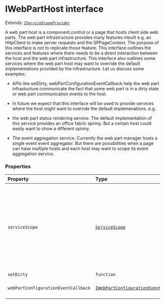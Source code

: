 # IWebPartHost interface

_Extends: [`IServiceScopeProvider`](iservicescopeprovider.md)_



A web part host is a component,control or a page that hosts client side web parts. 
The web part infrastructure provides many features inbuilt e.g. an HttpClient to make 
server requests and the SPPageContext. The porpose of this interface is not to replicate 
those feature. This interface outlines the services and features where there needs to be 
a direct interaction between the host and the web part infrastructure. This interface also 
outlines some services where the web part host may want to override the default 
implementations provided by the infrastructure. Let us discuss some examples: 
 
- APIs like setDirty, webPartConfigurationEventCallback help the web part infrastucture 
communicate the fact that some web part is in a dirty state or web part communication 
events to the host. 
 
- In future we expect that this interface will be used to provide services where the host 
might want to override the default implemenations. e.g. 
- the web part status rendering service. The default implementation of this service 
provides an office fabric spinny. But a certain host could easily want to show a 
different spinny. 
 
- The event aggregation service. Currently the web part manager hosts a single event 
event aggregator. But there are possibilities when a page can have multiple hosts 
and each host may want to scope its event aggregation service.




### Properties

| Property	   | Type	| Description|
|:-------------|:-------|:-----------|
|`serviceScope`      | [`ServiceScope`](servicescope.md) | ServiceScope provides a formalized way for components to register and consume dependencies  ("services"), and to enable different implementations to be registered in different scopes |
|`setDirty`      | `function` |  |
|`webPartConfigurationEventCallback`      | [`IWebPartConfigurationEventCallback`](iwebpartconfigurationeventcallback.md) | Web part configuration event callback |




